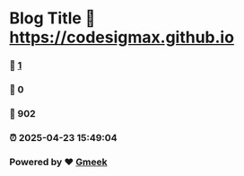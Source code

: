 # Blog Title :link: https://codesigmax.github.io 
### :page_facing_up: [1](https://codesigmax.github.io/tag.html) 
### :speech_balloon: 0 
### :hibiscus: 902 
### :alarm_clock: 2025-04-23 15:49:04 
### Powered by :heart: [Gmeek](https://github.com/Meekdai/Gmeek)
